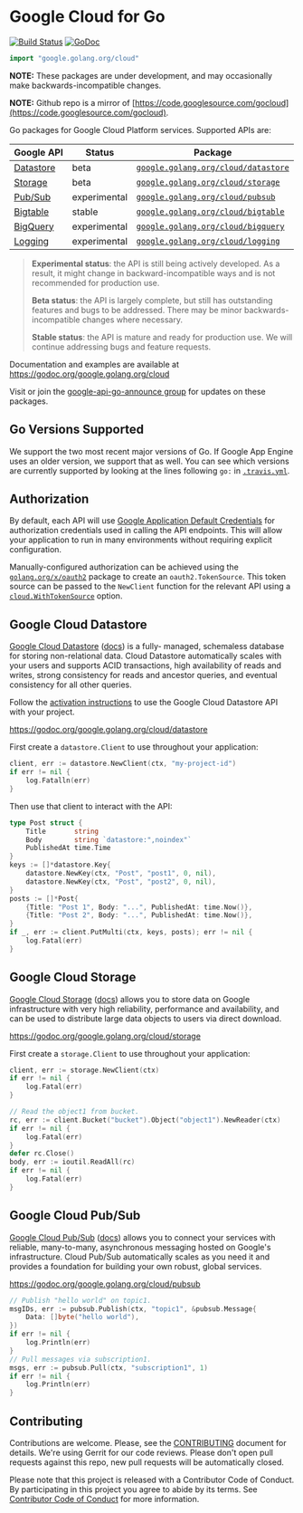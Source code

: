 # Google Cloud for Go

[![Build Status](https://travis-ci.org/GoogleCloudPlatform/gcloud-golang.svg?branch=master)](https://travis-ci.org/GoogleCloudPlatform/gcloud-golang)
[![GoDoc](https://godoc.org/google.golang.org/cloud?status.svg)](https://godoc.org/google.golang.org/cloud)

``` go
import "google.golang.org/cloud"
```

**NOTE:** These packages are under development, and may occasionally make
backwards-incompatible changes.

**NOTE:** Github repo is a mirror of [https://code.googlesource.com/gocloud](https://code.googlesource.com/gocloud).

Go packages for Google Cloud Platform services. Supported APIs are:

Google API                     | Status       | Package
-------------------------------|--------------|-----------------------------------------------------------
[Datastore][cloud-datastore]   | beta         | [`google.golang.org/cloud/datastore`][cloud-datastore-ref]
[Storage][cloud-storage]       | beta         | [`google.golang.org/cloud/storage`][cloud-storage-ref]
[Pub/Sub][cloud-pubsub]        | experimental | [`google.golang.org/cloud/pubsub`][cloud-pubsub-ref]
[Bigtable][cloud-bigtable]     | stable       | [`google.golang.org/cloud/bigtable`][cloud-bigtable-ref]
[BigQuery][cloud-bigquery]     | experimental | [`google.golang.org/cloud/bigquery`][cloud-bigquery-ref]
[Logging][cloud-logging]       | experimental | [`google.golang.org/cloud/logging`][cloud-logging-ref]

> **Experimental status**: the API is still being actively developed. As a
> result, it might change in backward-incompatible ways and is not recommended
> for production use.
>
> **Beta status**: the API is largely complete, but still has outstanding
> features and bugs to be addressed. There may be minor backwards-incompatible
> changes where necessary.
>
> **Stable status**: the API is mature and ready for production use. We will
> continue addressing bugs and feature requests.

Documentation and examples are available at
https://godoc.org/google.golang.org/cloud

Visit or join the
[google-api-go-announce group](https://groups.google.com/forum/#!forum/google-api-go-announce)
for updates on these packages.

## Go Versions Supported

We support the two most recent major versions of Go. If Google App Engine uses
an older version, we support that as well. You can see which versions are
currently supported by looking at the lines following `go:` in
[`.travis.yml`](.travis.yml).

## Authorization

By default, each API will use [Google Application Default Credentials][default-creds]
for authorization credentials used in calling the API endpoints. This will allow your
application to run in many environments without requiring explicit configuration.

Manually-configured authorization can be achieved using the
[`golang.org/x/oauth2`](https://godoc.org/golang.org/x/oauth2) package to
create an `oauth2.TokenSource`. This token source can be passed to the `NewClient`
function for the relevant API using a
[`cloud.WithTokenSource`](https://godoc.org/google.golang.org/cloud#WithTokenSource)
option.

## Google Cloud Datastore

[Google Cloud Datastore][cloud-datastore] ([docs][cloud-datastore-docs]) is a fully-
managed, schemaless database for storing non-relational data. Cloud Datastore
automatically scales with your users and supports ACID transactions, high availability
of reads and writes, strong consistency for reads and ancestor queries, and eventual
consistency for all other queries.

Follow the [activation instructions][cloud-datastore-activation] to use the Google
Cloud Datastore API with your project.

https://godoc.org/google.golang.org/cloud/datastore

First create a `datastore.Client` to use throughout your application:

```go
client, err := datastore.NewClient(ctx, "my-project-id")
if err != nil {
	log.Fatalln(err)
}
```

Then use that client to interact with the API:

```go
type Post struct {
	Title       string
	Body        string `datastore:",noindex"`
	PublishedAt time.Time
}
keys := []*datastore.Key{
	datastore.NewKey(ctx, "Post", "post1", 0, nil),
	datastore.NewKey(ctx, "Post", "post2", 0, nil),
}
posts := []*Post{
	{Title: "Post 1", Body: "...", PublishedAt: time.Now()},
	{Title: "Post 2", Body: "...", PublishedAt: time.Now()},
}
if _, err := client.PutMulti(ctx, keys, posts); err != nil {
	log.Fatal(err)
}
```

## Google Cloud Storage

[Google Cloud Storage][cloud-storage] ([docs][cloud-storage-docs]) allows you to store
data on Google infrastructure with very high reliability, performance and availability,
and can be used to distribute large data objects to users via direct download.

https://godoc.org/google.golang.org/cloud/storage

First create a `storage.Client` to use throughout your application:

```go
client, err := storage.NewClient(ctx)
if err != nil {
	log.Fatal(err)
}
```

```go
// Read the object1 from bucket.
rc, err := client.Bucket("bucket").Object("object1").NewReader(ctx)
if err != nil {
	log.Fatal(err)
}
defer rc.Close()
body, err := ioutil.ReadAll(rc)
if err != nil {
	log.Fatal(err)
}
```

## Google Cloud Pub/Sub

[Google Cloud Pub/Sub][cloud-pubsub] ([docs][cloud-pubsub-docs]) allows you to connect
your services with reliable, many-to-many, asynchronous messaging hosted on Google's
infrastructure. Cloud Pub/Sub automatically scales as you need it and provides a foundation
for building your own robust, global services.

https://godoc.org/google.golang.org/cloud/pubsub


```go
// Publish "hello world" on topic1.
msgIDs, err := pubsub.Publish(ctx, "topic1", &pubsub.Message{
	Data: []byte("hello world"),
})
if err != nil {
	log.Println(err)
}
// Pull messages via subscription1.
msgs, err := pubsub.Pull(ctx, "subscription1", 1)
if err != nil {
	log.Println(err)
}
```

## Contributing

Contributions are welcome. Please, see the
[CONTRIBUTING](https://github.com/GoogleCloudPlatform/gcloud-golang/blob/master/CONTRIBUTING.md)
document for details. We're using Gerrit for our code reviews. Please don't open pull
requests against this repo, new pull requests will be automatically closed.

Please note that this project is released with a Contributor Code of Conduct.
By participating in this project you agree to abide by its terms.
See [Contributor Code of Conduct](https://github.com/GoogleCloudPlatform/gcloud-golang/blob/master/CONTRIBUTING.md#contributor-code-of-conduct)
for more information.

[cloud-datastore]: https://cloud.google.com/datastore/
[cloud-datastore-ref]: https://godoc.org/google.golang.org/cloud/datastore
[cloud-datastore-docs]: https://cloud.google.com/datastore/docs
[cloud-datastore-activation]: https://cloud.google.com/datastore/docs/activate

[cloud-pubsub]: https://cloud.google.com/pubsub/
[cloud-pubsub-ref]: https://godoc.org/google.golang.org/cloud/pubsub
[cloud-pubsub-docs]: https://cloud.google.com/pubsub/docs

[cloud-storage]: https://cloud.google.com/storage/
[cloud-storage-ref]: https://godoc.org/google.golang.org/cloud/storage
[cloud-storage-docs]: https://cloud.google.com/storage/docs/overview
[cloud-storage-create-bucket]: https://cloud.google.com/storage/docs/cloud-console#_creatingbuckets

[cloud-bigtable]: https://cloud.google.com/bigtable/
[cloud-bigtable-ref]: https://godoc.org/google.golang.org/cloud/bigtable

[cloud-bigquery]: https://cloud.google.com/bigquery/
[cloud-bigquery-ref]: https://godoc.org/google.golang.org/cloud/bigquery

[cloud-logging]: https://cloud.google.com/logging/
[cloud-logging-ref]: https://godoc.org/google.golang.org/cloud/logging

[default-creds]: https://developers.google.com/identity/protocols/application-default-credentials
